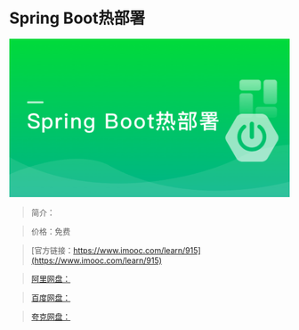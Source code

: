 # Spring Boot热部署

![img](../../assets/5fe442ff000140d405400304.jpg)

> 简介：

> 价格：免费

> [官方链接：https://www.imooc.com/learn/915](https://www.imooc.com/learn/915)

> [阿里网盘：]()

> [百度网盘：]()

> [夸克网盘：]()

